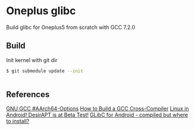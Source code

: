 # Oneplus glibc

Build glibc for Oneplus5 from scratch with GCC 7.2.0

## Build

Init kernel with git dir

```bash
$ git submodule update --init
```

```bash

```

## References

[GNU GCC #AArch64-Options](https://gcc.gnu.org/onlinedocs/gcc-7.2.0/gcc/AArch64-Options.html#AArch64-Options)
[How to Build a GCC Cross-Compiler](http://preshing.com/20141119/how-to-build-a-gcc-cross-compiler/)
[Linux in Android! DesirAPT is at Beta Test!](https://forum.xda-developers.com/showpost.php?p=18356849)
[GLibC for Android - compiled but where to install?](https://forum.xda-developers.com/showthread.php?t=1296186)